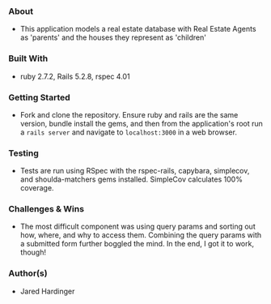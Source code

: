 ### About

* This application models a real estate database with Real Estate Agents as 'parents' and the houses they represent as 'children' 

### Built With

* ruby 2.7.2, Rails 5.2.8, rspec 4.01

### Getting Started

* Fork and clone the repository. Ensure ruby and rails are the same version, bundle install the gems, and then from the application's root run a `rails server` and navigate to `localhost:3000` in a web browser.

### Testing

* Tests are run using RSpec with the rspec-rails, capybara, simplecov, and shoulda-matchers gems installed. SimpleCov calculates 100% coverage.

### Challenges & Wins

* The most difficult component was using query params and sorting out how, where, and why to access them. Combining the query params with a submitted form further boggled the mind. In the end, I got it to work, though!

### Author(s)

* Jared Hardinger
